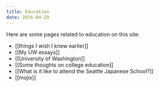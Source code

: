 ```yaml
---
title: Education
date: 2016-04-29
---
```


Here are some pages related to education on this site:

- [[things I wish I knew earlier]]
- [[My UW essays]]
- [[University of Washington]]
- [[Some thoughts on college education]]
- [[What is it like to attend the Seattle Japanese School?]]
- [[mojix]]
